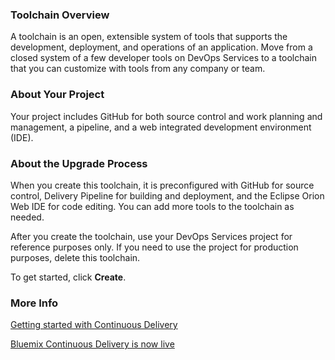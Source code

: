 ### Toolchain Overview
A toolchain is an open, extensible system of tools that supports the development, deployment, and operations of an application. Move from a closed system of a few developer tools on DevOps Services to a toolchain that you can customize with tools from any company or team.

### About Your Project
Your project includes GitHub for both source control and work planning and management, a pipeline, and a web integrated development environment (IDE).

### About the Upgrade Process
When you create this toolchain, it is preconfigured with GitHub for source control, Delivery Pipeline for building and deployment, and the Eclipse Orion Web IDE for code editing. You can add more tools to the toolchain as needed.

After you create the toolchain, use your DevOps Services project for reference purposes only. If you need to use the project for production purposes, delete this toolchain.

To get started, click **Create**.

### More Info

[Getting started with Continuous Delivery](https://console.ng.bluemix.net/docs/services/ContinuousDelivery/index.html)

 [Bluemix Continuous Delivery is now live](https://www.ibm.com/blogs/bluemix/2016/11/bluemix-continuous-delivery-is-now-live/)

